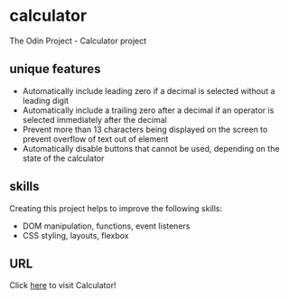 # calculator
The Odin Project - Calculator project

## unique features
- Automatically include leading zero if a decimal is selected without a leading digit
- Automatically include a trailing zero after a decimal if an operator is selected immediately after the decimal
- Prevent more than 13 characters being displayed on the screen to prevent overflow of text out of element
- Automatically disable buttons that cannot be used, depending on the state of the calculator

## skills
Creating this project helps to improve the following skills:
- DOM manipulation, functions, event listeners
- CSS styling, layouts, flexbox

## URL
Click [here](https://djfor5.github.io/calculator/) to visit Calculator!